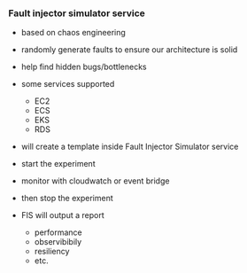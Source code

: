 ### Fault injector simulator service

* based on chaos engineering
* randomly generate faults to ensure our architecture is solid
* help find hidden bugs/bottlenecks
* some services supported
    * EC2
    * ECS
    * EKS
    * RDS


* will create a template inside Fault Injector Simulator service
* start the experiment
* monitor with cloudwatch or event bridge
* then stop the experiment
* FIS will output a report 
    * performance
    * observibibily
    * resiliency
    * etc.